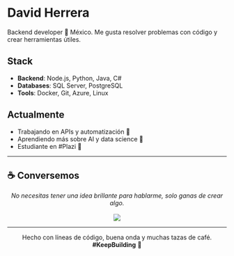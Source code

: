 # David Herrera

Backend developer 📍 México. Me gusta resolver problemas con código y crear herramientas útiles.

## Stack
- **Backend**: Node.js, Python, Java, C#
- **Databases**: SQL Server, PostgreSQL
- **Tools**: Docker, Git, Azure, Linux

## Actualmente
- Trabajando en APIs y automatización 🌿
- Aprendiendo más sobre AI y data science 🤖
- Estudiante en #Plazi 💚

---

## ☕ Conversemos

<p align="center">
  <i>No necesitas tener una idea brillante para hablarme, solo ganas de crear algo.</i>
  <br><br>
  <a href="https://www.linkedin.com/in/david-heca/">
    <img src="https://img.shields.io/badge/LinkedIn-0077B5?style=for-the-badge&logo=linkedin&logoColor=white">
  </a>
</p>

---

<p align="center">
  Hecho con líneas de código, buena onda y muchas tazas de café.  
  <br>
  <strong>#KeepBuilding</strong> 🚀
</p>